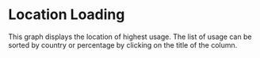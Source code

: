 # Location Loading

This graph displays the location of highest usage.  The list of usage can be sorted by country or percentage by clicking on the title of the column.

